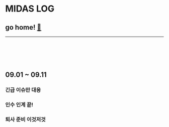 # MIDAS LOG

## go home! [:house_with_garden:](https://github.com/wnsgml972/midas_log)

---

<br/><br/>

<br/>

## 09.01 ~ 09.11

### 긴급 이슈만 대응

### 인수 인계 끝!

### 퇴사 준비 이것저것
